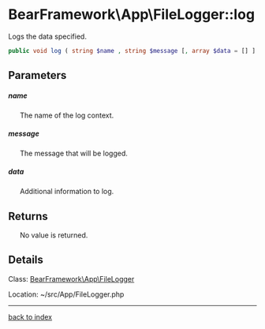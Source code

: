 # BearFramework\App\FileLogger::log

Logs the data specified.

```php
public void log ( string $name , string $message [, array $data = [] ] )
```

## Parameters

##### name

&nbsp;&nbsp;&nbsp;&nbsp;&nbsp;&nbsp;The name of the log context.

##### message

&nbsp;&nbsp;&nbsp;&nbsp;&nbsp;&nbsp;The message that will be logged.

##### data

&nbsp;&nbsp;&nbsp;&nbsp;&nbsp;&nbsp;Additional information to log.

## Returns

&nbsp;&nbsp;&nbsp;&nbsp;&nbsp;&nbsp;No value is returned.

## Details

Class: [BearFramework\App\FileLogger](bearframework.app.filelogger.class.md)

Location: ~/src/App/FileLogger.php

---

[back to index](index.md)

